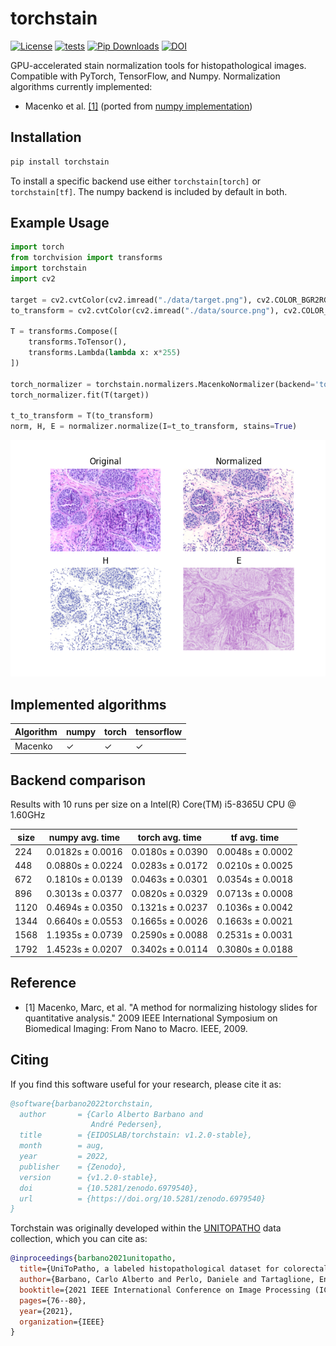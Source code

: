 # torchstain

[![License](https://img.shields.io/badge/License-MIT-green.svg)](https://opensource.org/licenses/MIT)
[![tests](https://github.com/EIDOSLAB/torchstain/workflows/tests/badge.svg)](https://github.com/EIDOSLAB/torchstain/actions)
[![Pip Downloads](https://img.shields.io/pypi/dm/torchstain?label=pip%20downloads&logo=python)](https://pypi.org/project/torchstain/)
[![DOI](https://zenodo.org/badge/323590093.svg)](https://zenodo.org/badge/latestdoi/323590093)



GPU-accelerated stain normalization tools for histopathological images. Compatible with PyTorch, TensorFlow, and Numpy.
Normalization algorithms currently implemented:

- Macenko et al. [\[1\]](#reference) (ported from [numpy implementation](https://github.com/schaugf/HEnorm_python))

## Installation

```bash
pip install torchstain
```

To install a specific backend use either ```torchstain[torch]``` or ```torchstain[tf]```. The numpy backend is included by default in both.

## Example Usage

```python
import torch
from torchvision import transforms
import torchstain
import cv2

target = cv2.cvtColor(cv2.imread("./data/target.png"), cv2.COLOR_BGR2RGB)
to_transform = cv2.cvtColor(cv2.imread("./data/source.png"), cv2.COLOR_BGR2RGB)

T = transforms.Compose([
    transforms.ToTensor(),
    transforms.Lambda(lambda x: x*255)
])

torch_normalizer = torchstain.normalizers.MacenkoNormalizer(backend='torch')
torch_normalizer.fit(T(target))

t_to_transform = T(to_transform)
norm, H, E = normalizer.normalize(I=t_to_transform, stains=True)
```

![alt text](result.png)

## Implemented algorithms

| Algorithm | numpy | torch | tensorflow |
|-|-|-|-|
| Macenko | &check; | &check; | &check; |


## Backend comparison

Results with 10 runs per size on a Intel(R) Core(TM) i5-8365U CPU @ 1.60GHz


|   size | numpy avg. time   | torch avg. time   | tf avg. time     |
|--------|-------------------|-------------------|------------------|
|    224 | 0.0182s ± 0.0016  | 0.0180s ± 0.0390  | 0.0048s ± 0.0002 |
|    448 | 0.0880s ± 0.0224  | 0.0283s ± 0.0172  | 0.0210s ± 0.0025 |
|    672 | 0.1810s ± 0.0139  | 0.0463s ± 0.0301  | 0.0354s ± 0.0018 |
|    896 | 0.3013s ± 0.0377  | 0.0820s ± 0.0329  | 0.0713s ± 0.0008 |
|   1120 | 0.4694s ± 0.0350  | 0.1321s ± 0.0237  | 0.1036s ± 0.0042 |
|   1344 | 0.6640s ± 0.0553  | 0.1665s ± 0.0026  | 0.1663s ± 0.0021 |
|   1568 | 1.1935s ± 0.0739  | 0.2590s ± 0.0088  | 0.2531s ± 0.0031 |
|   1792 | 1.4523s ± 0.0207  | 0.3402s ± 0.0114  | 0.3080s ± 0.0188 |


## Reference

- [1] Macenko, Marc, et al. "A method for normalizing histology slides for quantitative analysis." 2009 IEEE International Symposium on Biomedical Imaging: From Nano to Macro. IEEE, 2009.


## Citing

If you find this software useful for your research, please cite it as: 


```bibtex
@software{barbano2022torchstain,
  author       = {Carlo Alberto Barbano and
                  André Pedersen},
  title        = {EIDOSLAB/torchstain: v1.2.0-stable},
  month        = aug,
  year         = 2022,
  publisher    = {Zenodo},
  version      = {v1.2.0-stable},
  doi          = {10.5281/zenodo.6979540},
  url          = {https://doi.org/10.5281/zenodo.6979540}
}
```

Torchstain was originally developed within the [UNITOPATHO](https://github.com/EIDOSLAB/UNITOPATHO) data collection, which you can cite as:

```bibtex
@inproceedings{barbano2021unitopatho,
  title={UniToPatho, a labeled histopathological dataset for colorectal polyps classification and adenoma dysplasia grading},
  author={Barbano, Carlo Alberto and Perlo, Daniele and Tartaglione, Enzo and Fiandrotti, Attilio and Bertero, Luca and Cassoni, Paola and Grangetto, Marco},
  booktitle={2021 IEEE International Conference on Image Processing (ICIP)},
  pages={76--80},
  year={2021},
  organization={IEEE}
}
```
